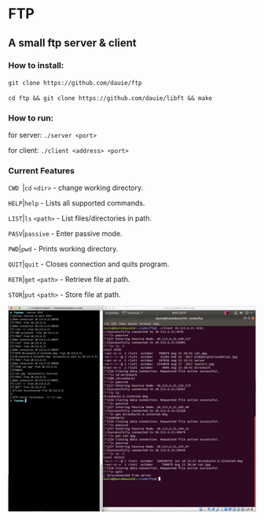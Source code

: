 # FTP
## A small ftp server & client

### How to install:

`git clone https://github.com/dauie/ftp`

`cd ftp && git clone https://github.com/dauie/libft && make`

### How to run:

for server: `./server <port>`

for client: `./client <address> <port>`

### Current Features

`CWD `|`cd` `<dir>` - change working directory.

`HELP`|`help` - Lists all supported commands.

`LIST`|`ls` `<path>` - List files/directories in path.

`PASV`|`passive` - Enter passive mode.

`PWD`|`pwd` - Prints working directory.

`QUIT`|`quit` - Closes connection and quits program.

`RETR`|`get` `<path>` - Retrieve file at path.

`STOR`|`put` `<path>` - Store file at path.


![alt text](https://github.com/Dauie/ftp/blob/master/ftpss.png)
